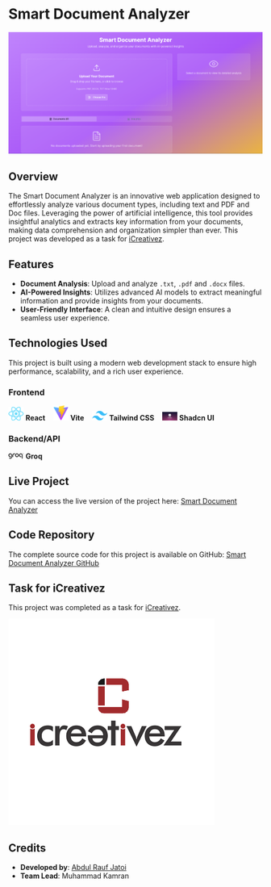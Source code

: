 # Smart Document Analyzer

![Smart Document Analyzer Screenshot](public/image.png)

## Overview

The Smart Document Analyzer is an innovative web application designed to effortlessly analyze various document types, including text and PDF and Doc files. Leveraging the power of artificial intelligence, this tool provides insightful analytics and extracts key information from your documents, making data comprehension and organization simpler than ever. This project was developed as a task for [iCreativez](https://www.icreativez.com/).

## Features

- **Document Analysis**: Upload and analyze `.txt`, `.pdf` and `.docx` files.
- **AI-Powered Insights**: Utilizes advanced AI models to extract meaningful information and provide insights from your documents.
- **User-Friendly Interface**: A clean and intuitive design ensures a seamless user experience.

## Technologies Used

This project is built using a modern web development stack to ensure high performance, scalability, and a rich user experience.

### Frontend

<img src="public/react_logo.png" alt="React" width="30"/> **React** &nbsp;&nbsp; 
<img src="public/vite_logo.png" alt="Vite" width="30"/> **Vite** &nbsp;&nbsp;
<img src="public/tailwind_css_logo.png" alt="Tailwind CSS" width="30"/> **Tailwind CSS** &nbsp;&nbsp;
<img src="public/shadcn_ui_logo.png" alt="Shadcn UI" width="30"/> **Shadcn UI**

### Backend/API

<img src="public/groq_logo.png" alt="Groq" width="30"/> **Groq**


## Live Project

You can access the live version of the project here: [Smart Document Analyzer](https://smart-document-analyzer.vercel.app/)

## Code Repository

The complete source code for this project is available on GitHub: [Smart Document Analyzer GitHub](https://github.com/Raufjatoi/Smart-Document-Analyzer)

## Task for iCreativez

This project was completed as a task for [iCreativez](https://www.icreativez.com/).

![iCreativez Logo](public/icreativez_logo.png)

## Credits

- **Developed by**: [Abdul Rauf Jatoi](https://raufjatoi.vercel.app/)
- **Team Lead**: Muhammad Kamran